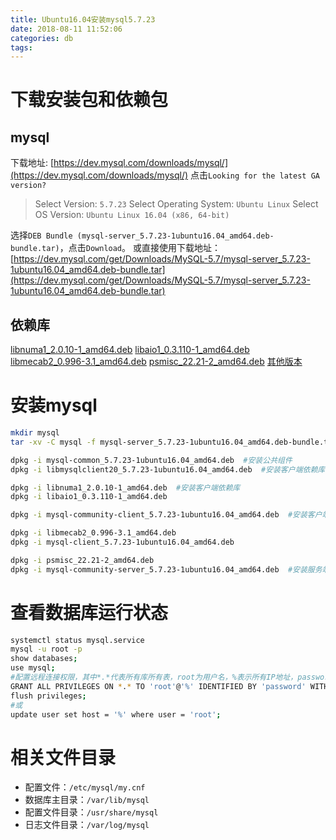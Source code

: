 ```yaml
---
title: Ubuntu16.04安装mysql5.7.23
date: 2018-08-11 11:52:06
categories: db
tags:
---
```


# 下载安装包和依赖包

## mysql

下载地址: [https://dev.mysql.com/downloads/mysql/](https://dev.mysql.com/downloads/mysql/)
点击`Looking for the latest GA version?`

> Select Version: `5.7.23`
> Select Operating System: `Ubuntu Linux`
> Select OS Version: `Ubuntu Linux 16.04 (x86, 64-bit)`

选择`DEB Bundle (mysql-server_5.7.23-1ubuntu16.04_amd64.deb-bundle.tar)`，点击`Download`。
或直接使用下载地址：[https://dev.mysql.com/get/Downloads/MySQL-5.7/mysql-server_5.7.23-1ubuntu16.04_amd64.deb-bundle.tar](https://dev.mysql.com/get/Downloads/MySQL-5.7/mysql-server_5.7.23-1ubuntu16.04_amd64.deb-bundle.tar)


## 依赖库

[libnuma1_2.0.10-1_amd64.deb](http://ftp.br.debian.org/debian/pool/main/n/numactl/libnuma1_2.0.10-1_amd64.deb)
[libaio1_0.3.110-1_amd64.deb](http://ftp.br.debian.org/debian/pool/main/liba/libaio/libaio1_0.3.110-1_amd64.deb)
[libmecab2_0.996-3.1_amd64.deb](http://ftp.br.debian.org/debian/pool/main/m/mecab/libmecab2_0.996-3.1_amd64.deb)
[psmisc_22.21-2_amd64.deb](http://ftp.br.debian.org/debian/pool/main/p/psmisc/psmisc_22.21-2_amd64.deb)
[其他版本](http://ftp.br.debian.org/debian/pool/main/)


# 安装mysql

```bash
mkdir mysql
tar -xv -C mysql -f mysql-server_5.7.23-1ubuntu16.04_amd64.deb-bundle.tar  #将下载的安装包解包到mysql文件夹

dpkg -i mysql-common_5.7.23-1ubuntu16.04_amd64.deb  #安装公共组件
dpkg -i libmysqlclient20_5.7.23-1ubuntu16.04_amd64.deb  #安装客户端依赖库

dpkg -i libnuma1_2.0.10-1_amd64.deb  #安装客户端依赖库
dpkg -i libaio1_0.3.110-1_amd64.deb

dpkg -i mysql-community-client_5.7.23-1ubuntu16.04_amd64.deb  #安装客户端

dpkg -i libmecab2_0.996-3.1_amd64.deb
dpkg -i mysql-client_5.7.23-1ubuntu16.04_amd64.deb

dpkg -i psmisc_22.21-2_amd64.deb
dpkg -i mysql-community-server_5.7.23-1ubuntu16.04_amd64.deb  #安装服务端
```


# 查看数据库运行状态

```bash
systemctl status mysql.service
mysql -u root -p
show databases;
use mysql;
#配置远程连接权限，其中*.*代表所有库所有表，root为用户名，%表示所有IP地址，password为密码
GRANT ALL PRIVILEGES ON *.* TO 'root'@'%' IDENTIFIED BY 'password' WITH GRANT OPTION;
flush privileges;
#或
update user set host = '%' where user = 'root';
```


# 相关文件目录

+ 配置文件：`/etc/mysql/my.cnf`
+ 数据库主目录：`/var/lib/mysql`
+ 配置文件目录：`/usr/share/mysql`
+ 日志文件目录：`/var/log/mysql`